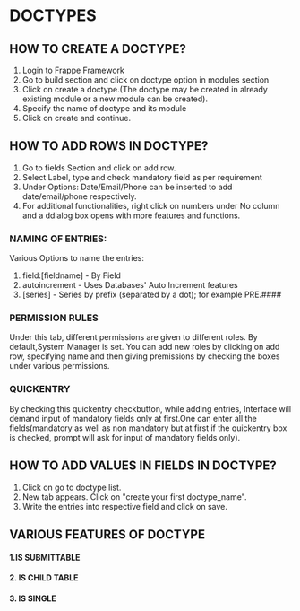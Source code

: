 # DOCTYPES
## HOW TO CREATE A DOCTYPE?
1. Login to Frappe Framework
2. Go to build section and click on doctype option in modules section
3. Click on create a doctype.(The doctype may be created in already existing module or a new module can be created).
4. Specify the name of doctype and its module
5. Click on create and continue.

## HOW TO ADD ROWS IN DOCTYPE?
1. Go to fields Section and click on add row.
2. Select Label, type and check mandatory field as per requirement
3. Under Options: Date/Email/Phone can be inserted to add date/email/phone respectively.
4. For additional functionalities, right click on numbers under No column and a ddialog box opens 
with more features and functions.

### NAMING OF ENTRIES:
Various Options to name the entries:
1. field:[fieldname] - By Field
2. autoincrement - Uses Databases' Auto Increment features
3. [series] - Series by prefix (separated by a dot); for example PRE.####

### PERMISSION RULES
Under this tab, different permissions are given to different roles. By default,System Manager is set.
You can add new roles by clicking on add row, specifying name and then giving premissions by checking the boxes under various 
permissions.

### QUICKENTRY
By checking this quickentry checkbutton, while adding entries, Interface will demand input of mandatory fields only at first.One can enter all the fields(mandatory as well as non
mandatory but at first if the quickentry box is checked, prompt will ask for input of mandatory fields only).

## HOW TO ADD VALUES IN FIELDS IN DOCTYPE?
1. Click on go to doctype list.
2. New tab appears. Click on "create your first doctype_name".
3. Write the entries into respective field and click on save. 

## VARIOUS FEATURES OF DOCTYPE
#### 1.IS SUBMITTABLE
#### 2. IS CHILD TABLE
#### 3. IS SINGLE
